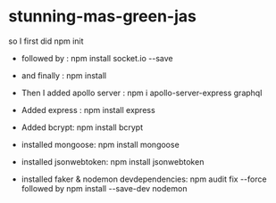 # stunning-mas-green-jas

<!-- I was getting this error:  
npm ERR! code ENOENT
npm ERR! syscall open
npm ERR! path C:\Repos\stunning-mas-green-jas\server/package.json
npm ERR! errno -4058
npm ERR! enoent ENOENT: no such file or directory, open 'C:\Repos\stunning-mas-green-jas\server\package.json'
npm ERR! enoent This is related to npm not being able to find a file.
npm ERR! enoent

npm ERR! A complete log of this run can be found in:
npm ERR!     C:\Users\jaswa\AppData\Local\npm-cache\_logs\2022-04-28T02_00_55_236Z-debug-0.log -->

so I first did npm init

* followed by : npm install socket.io --save

* and finally : npm install

* Then I added apollo server :  npm i apollo-server-express graphql

* Added express : npm install express

* Added bcrypt: npm install bcrypt

* installed mongoose: npm install mongoose

* installed jsonwebtoken: npm install jsonwebtoken

* installed faker & nodemon devdependencies: npm audit fix --force  followed by npm install --save-dev nodemon
